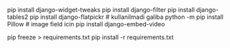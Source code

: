 pip install django-widget-tweaks
pip install django-filter
pip install django-tables2
pip install django-flatpickr # kullanilmadi galiba
python -m pip install Pillow  # image field icin
pip install django-embed-video


pip freeze > requirements.txt
pip install -r requirements.txt